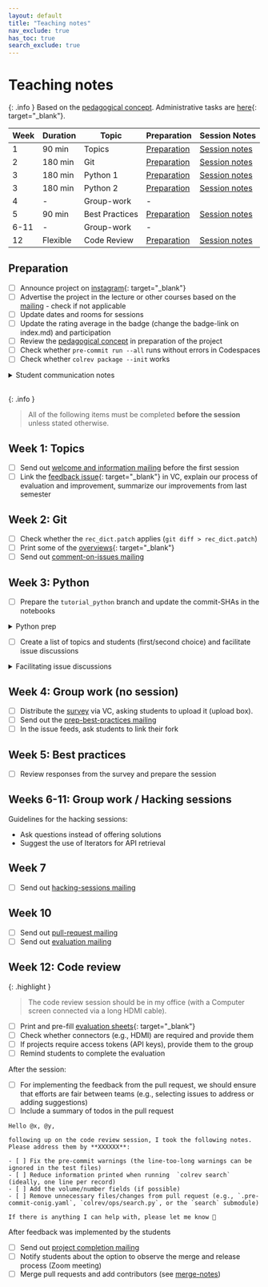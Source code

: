 ```yaml
---
layout: default
title: "Teaching notes"
nav_exclude: true
has_toc: true
search_exclude: true
---
```


# Teaching notes

{: .info }
Based on the [pedagogical concept](pedagogy.html). Administrative tasks are [here](https://digital-work-lab.github.io/handbook/docs/30-teaching/32_courses/){: target="_blank"}.

| **Week** | **Duration** | **Topic**        | **Preparation**                      | **Session Notes**                                          |
|----------|--------------|------------------|--------------------------------------|------------------------------------------------------------|
| 1        | 90 min       | Topics           | [Preparation](#topics)               | [Session notes](week_1_teaching_notes.html)                |
| 2        | 180 min      | Git              | [Preparation](#git)                  | [Session notes](week_2_git_teaching_notes.html)            |
| 3        | 180 min      | Python 1         | [Preparation](#python)               | [Session notes](week_3_python_teaching_notes_1.html)       |
| 3        | 180 min      | Python 2         | [Preparation](#python)               | [Session notes](week_3_python_teaching_notes_2.html)       |
| 4        | -            | Group-work       | -                                    |                                                            |
| 5        | 90 min       | Best Practices   | [Preparation](#best-practices)       | [Session notes](week_5_best_practices_teaching_notes.html) |
| 6-11     | -            | Group-work       | -                                    |                                                            |
| 12       | Flexible     | Code Review      | [Preparation](#code-review)          | [Session notes](week_12_code_review_teaching_notes.html)   |

## Preparation

- [ ] Announce project on [instagram](https://www.instagram.com/informatik_unibamberg/){: target="_blank"}
- [ ] Advertise the project in the lecture or other courses based on the [mailing](mailings.html#advertising) - check if not applicable
- [ ] Update dates and rooms for sessions
- [ ] Update the rating average in the badge (change the badge-link on index.md) and participation
- [ ] Review the [pedagogical concept](pedagogy.html) in preparation of the project
- [ ] Check whether `pre-commit run --all` runs without errors in Codespaces
- [ ] Check whether `colrev package --init` works

<details markdown="block">
<summary>Student communication notes</summary>

> The overlap is a bit unfortunate and it is difficult for me to understand whether you will be able to contribute to the project work if you miss these sessions. At the same time, I would like you to participate in the project, and prior experience with Python and Git certainly helps.
> 
> What I would suggest going forward is to check the materials of the sessions (available at https://digital-work-lab.github.io/open-source-project/), and to start finding a team (as described in the slides for the first session). Naturally, we expect everyone, including yourself, to contribute equally to the project.
> 
> If you have any questions on the process or materials, please let me know - I am happy to help.

</details>

<br>

{: .info }
> All of the following items must be completed **before the session** unless stated otherwise.

## Week 1: Topics <a id="topics"></a>

- [ ] Send out [welcome and information mailing](mailings.html#welcome) before the first session
- [ ] Link the [feedback issue](https://github.com/digital-work-lab/open-source-project/issues){: target="_blank"} in VC, explain our process of evaluation and improvement, summarize our improvements from last semester

## Week 2: Git  <a id="git"></a>

- [ ] Check whether the `rec_dict.patch` applies (`git diff > rec_dict.patch`)
- [ ] Print some of the [overviews](https://github.com/digital-work-lab/practice-git/blob/main/notebooks/img/overview-task.pdf){: target="_blank"}
- [ ] Send out [comment-on-issues mailing](mailings.html#comment-issues)

## Week 3: Python <a id="python"></a>

- [ ] Prepare the `tutorial_python` branch and update the commit-SHAs in the notebooks

<details markdown="block">
<summary>Python prep</summary>

```
git checkout tutorial_python
git branch tutorial_backup
git rebase -i HEAD~16
# edit the "update click" commit (before the tutorial starts) with the latest pyproject.toml / poetry update to update poetry.lock
git rebase main
git push -f
```

When the poetry.lock/pyproject.toml fail: checkout --ours poetry.lock/pyproject.toml, poetry add bibtexparser
</details>

- [ ] Create a list of topics and students (first/second choice) and facilitate issue discussions

<details markdown="block">
<summary>Facilitating issue discussions</summary>

> Thank you, @pmao0907 and @MingxinJiang for offering to switch to #360 . This leaves a group of 3 with @CelinaSchwarz , @omanovb and @QuynhMaiNguyen 👍 Can you select a group lead, fork the repository and link your repository in this feed?

</details>

## Week 4: Group work (no session)

- [ ] Distribute the [survey](../assets/Interim_Project_Assessment_Survey.docx) via VC, asking students to upload it (upload box).
- [ ] Send out the [prep-best-practices mailing](mailings.html#prep-best-practice)
- [ ] In the issue feeds, ask students to link their fork

## Week 5: Best practices <a id="best-practices"></a>

- [ ] Review responses from the survey and prepare the session

## Weeks 6-11: Group work / Hacking sessions

Guidelines for the hacking sessions:

- Ask questions instead of offering solutions
- Suggest the use of Iterators for API retrieval

## Week 7

- [ ] Send out [hacking-sessions mailing](mailings.html#hacking-sessions)

## Week 10

- [ ] Send out [pull-request mailing](mailings.html#pull-request)
- [ ] Send out [evaluation mailing](mailings.html#evaluation)

## Week 12: Code review <a id="code-review"></a>

{: .highlight }
> The code review session should be in my office (with a Computer screen connected via a long HDMI cable).

- [ ] Print and pre-fill [evaluation sheets](https://github.com/digital-work-lab/open-source-project/tree/main/assets/evaluation){: target="_blank"}
- [ ] Check whether connectors (e.g., HDMI) are required and provide them
- [ ] If projects require access tokens (API keys), provide them to the group
- [ ] Remind students to complete the evaluation

After the session:

- [ ] For implementing the feedback from the pull request, we should ensure that efforts are fair between teams (e.g., selecting issues to address or adding suggestions)
- [ ] Include a summary of todos in the pull request

```
Hello @x, @y,

following up on the code review session, I took the following notes. Please address them by **XXXXXX**:

- [ ] Fix the pre-commit warnings (the line-too-long warnings can be ignored in the test files)
- [ ] Reduce information printed when running  `colrev search` (ideally, one line per record)
- [ ] Add the volume/number fields (if possible)
- [ ] Remove unnecessary files/changes from pull request (e.g., `.pre-commit-conig.yaml`, `colrev/ops/search.py`, or the `search` submodule)

If there is anything I can help with, please let me know 👏
```

After feedback was implemented by the students

- [ ] Send out [project completion mailing](mailings.html#completion-post)
- [ ] Notify students about the option to observe the merge and release process (Zoom meeting)
- [ ] Merge pull requests and add contributors (see [merge-notes](merge_notes.html))
